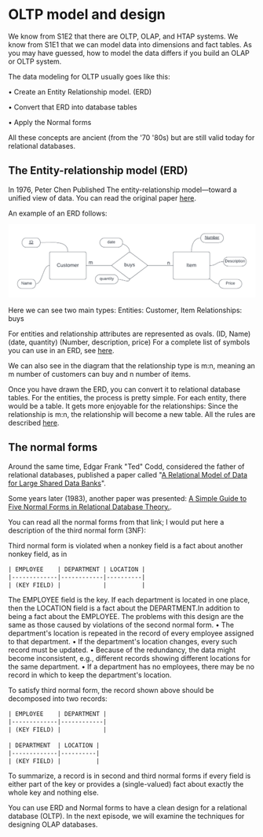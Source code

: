 # OLTP model and design

We know from S1E2 that there are OLTP, OLAP, and HTAP systems. We know from S1E1 that we can model data into dimensions and fact tables. As you may have guessed, how to model the data differs if you build an OLAP or OLTP system.

The data modeling for OLTP usually goes like this:

• Create an Entity Relationship model. (ERD)

• Convert that ERD into database tables

• Apply the Normal forms

All these concepts are ancient (from the '70 '80s) but are still valid today for relational databases.

## The Entity-relationship model (ERD)

In 1976, Peter Chen Published The entity-relationship model—toward a unified view of data.
You can read the original paper [here](https://dl.acm.org/doi/10.1145/320434.320440).

An example of an ERD follows:

![ERD Example](images/ERD1.png)

Here we can see two main types:
Entities: Customer, Item
Relationships: buys

For entities and relationship attributes are represented as ovals. (ID, Name) (date, quantity) (Number, description, price)
For a complete list of symbols you can use in an ERD, see [here](https://www.inf.usi.ch/faculty/soule/teaching/2014-spring/02_Modeling_Enterprise_With_ER_Diagrams.pdf).

We can also see in the diagram that the relationship type is m:n, meaning an m number of customers can buy and n number of items.

Once you have drawn the ERD, you can convert it to relational database tables. For the entities, the process is pretty simple. For each entity, there would be a table. It gets more enjoyable for the relationships:
Since the relationship is m:n, the relationship will become a new table.
All the rules are described [here](https://pressbooks.pub/cmiller1137/chapter/implementing-entity-relationship-diagrams/).

## The normal forms

Around the same time, Edgar Frank "Ted" Codd, considered the father of relational databases, published a paper called "[A Relational Model of Data for Large Shared Data Banks](https://www.seas.upenn.edu/~zives/03f/cis550/codd.pdf)".

Some years later (1983), another paper was presented: [A Simple Guide to Five Normal Forms in Relational Database Theory.](https://dl.acm.org/doi/10.1145/358024.358054).

You can read all the normal forms from that link; I would put here a description of the third normal form (3NF):

Third normal form is violated when a nonkey field is a fact about another nonkey field, as in

```
| EMPLOYEE    | DEPARTMENT | LOCATION |
|-------------|------------|----------|
| (KEY FIELD) |            |          |
```

The EMPLOYEE field is the key. If each department is located in one place, then the LOCATION field is a fact about the DEPARTMENT.In addition to being a fact about the EMPLOYEE.
The problems with this design are the same as those caused by violations of the second normal form.
• The department's location is repeated in the record of every employee assigned to that department.
• If the department's location changes, every such record must be updated.
• Because of the redundancy, the data might become inconsistent, e.g., different records showing different locations for the same department.
• If a department has no employees, there may be no record in which to keep the department's location.

To satisfy third normal form, the record shown above should be decomposed into two records:

```
| EMPLOYEE    | DEPARTMENT | 
|-------------|------------|
| (KEY FIELD) |            |

| DEPARTMENT  | LOCATION |
|-------------|----------|
| (KEY FIELD) |          |
```

To summarize, a record is in second and third normal forms if every field is either part of the key or provides a (single-valued) fact about exactly the whole key and nothing else.

You can use ERD and Normal forms to have a clean design for a relational database (OLTP). In the next episode, we will examine the techniques for designing OLAP databases.
